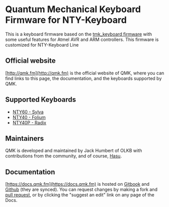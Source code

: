 # Quantum Mechanical Keyboard Firmware for NTY-Keyboard

This is a keyboard firmware based on the [tmk\_keyboard firmware](http://github.com/tmk/tmk_keyboard) with some useful features for Atmel AVR and ARM controllers. This firmware is customized for NTY-Keyboard Line

## Official website

[http://qmk.fm](http://qmk.fm) is the official website of QMK, where you can find links to this page, the documentation, and the keyboards supported by QMK.

## Supported Keyboards

* [NTY60 - Sylva](/keyboards/handwired/rantarou60/)
* [NTY40 - Folium](/keyboards/handwired/rantarou40/)
* [NTY40P - Radix](/keyboards/handwired/rantarou40P/)

## Maintainers

QMK is developed and maintained by Jack Humbert of OLKB with contributions from the community, and of course, [Hasu](https://github.com/tmk). 

## Documentation

[https://docs.qmk.fm](https://docs.qmk.fm) is hosted on [Gitbook](https://www.gitbook.com/book/qmk/firmware/details) and [Github](/docs/) (they are synced). You can request changes by making a fork and [pull request](https://github.com/qmk/qmk_firmware/pulls), or by clicking the "suggest an edit" link on any page of the Docs.
